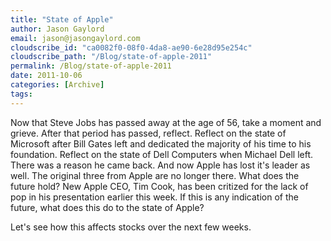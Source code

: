 ```yaml
---
title: "State of Apple"
author: Jason Gaylord
email: jason@jasongaylord.com
cloudscribe_id: "ca0082f0-08f0-4da8-ae90-6e28d95e254c"
cloudscribe_path: "/Blog/state-of-apple-2011"
permalink: /Blog/state-of-apple-2011
date: 2011-10-06
categories: [Archive]
tags: 
---
```


Now that Steve Jobs has passed away at the age of 56, take a moment and grieve. After that period has passed, reflect. Reflect on the state of Microsoft after Bill Gates left and dedicated the majority of his time to his foundation. Reflect on the state of Dell Computers when Michael Dell left. There was a reason he came back. And now Apple has lost it's leader as well. The original three from Apple are no longer there. What does the future hold? New Apple CEO, Tim Cook, has been critized for the lack of pop in his presentation earlier this week. If this is any indication of the future, what does this do to the state of Apple?

Let's see how this affects stocks over the next few weeks.
